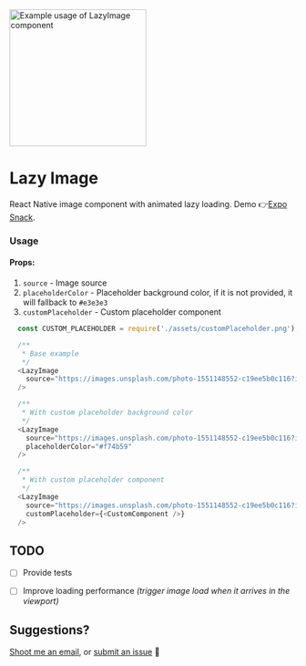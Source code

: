 <img src="http://www.danijelgrabez.com/public-links/github/react-native-lazy-image/lazy-image-npm.gif" width="240" alt= "Example usage of LazyImage component">

# Lazy Image
React Native image component with animated lazy loading.
Demo 👉[Expo Snack](https://snack.expo.io/@danijelgrabez/bGF6eS).

### Usage
#### Props:
1. `source` - Image source
2. `placeholderColor` - Placeholder background color, if it is not provided, it will fallback to `#e3e3e3`
3. `customPlaceholder` - Custom placeholder component

```js
  const CUSTOM_PLACEHOLDER = require('./assets/customPlaceholder.png');

  /**
   * Base example
   */
  <LazyImage
    source="https://images.unsplash.com/photo-1551148552-c19ee5b0c116?ixlib=rb-1.2.1&ixid=eyJhcHBfaWQiOjEyMDd9&auto=format&fit=crop&w=2733&q=80"
  />

  /**
   * With custom placeholder background color
   */
  <LazyImage
    source="https://images.unsplash.com/photo-1551148552-c19ee5b0c116?ixlib=rb-1.2.1&ixid=eyJhcHBfaWQiOjEyMDd9&auto=format&fit=crop&w=2733&q=80"
    placeholderColor="#f74b59"
  />

  /**
   * With custom placeholder component
   */
  <LazyImage
    source="https://images.unsplash.com/photo-1551148552-c19ee5b0c116?ixlib=rb-1.2.1&ixid=eyJhcHBfaWQiOjEyMDd9&auto=format&fit=crop&w=2733&q=80"
    customPlaceholder={<CustomComponent />}
  />
```


## TODO
- [ ] Provide tests
- [ ] Improve loading performance *(trigger image load when it arrives in the viewport)*


## Suggestions?
[Shoot me an email](mailto:danijel.grabez@gmail.com), or [submit an issue](https://github.com/danijelgrabez/lazy-image/issues) 🚀
